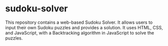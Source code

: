 # sudoku-solver
This repository contains a web-based Sudoku Solver. It allows users to input their own Sudoku puzzles and provides a solution. It uses HTML, CSS, and JavaScript, with a Backtracking algorithm in JavaScript to solve the puzzles.
